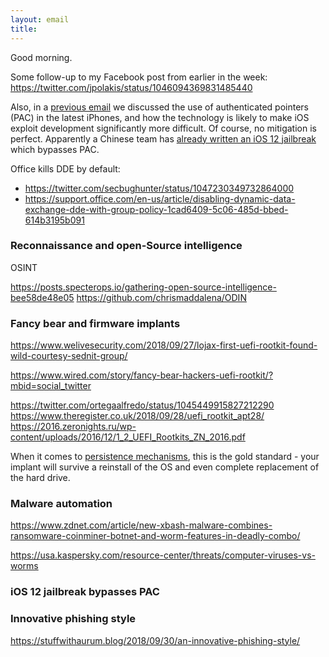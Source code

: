 ```yaml
---
layout: email
title: 
---
```


Good morning.

Some follow-up to my Facebook post from earlier in the week: https://twitter.com/jpolakis/status/1046094369831485440

Also, in a [previous email](https://markeldo.com/Email-update-AMSI-for-macros-iPhone-PACs-reinventing-the-URL-and-infosec-resilience/) we discussed the use of authenticated pointers (PAC) in the latest iPhones, and how the technology is likely to make iOS exploit development significantly more difficult. Of course, no mitigation is perfect. Apparently a Chinese team has [already written an iOS 12 jailbreak](https://twitter.com/SparkZheng/status/1045265728318754816) which bypasses PAC.

Office kills DDE by default:
- https://twitter.com/secbughunter/status/1047230349732864000
- https://support.office.com/en-us/article/disabling-dynamic-data-exchange-dde-with-group-policy-1cad6409-5c06-485d-bbed-614b3195b091

### Reconnaissance and open-Source intelligence

OSINT

https://posts.specterops.io/gathering-open-source-intelligence-bee58de48e05
https://github.com/chrismaddalena/ODIN



### Fancy bear and firmware implants

https://www.welivesecurity.com/2018/09/27/lojax-first-uefi-rootkit-found-wild-courtesy-sednit-group/

https://www.wired.com/story/fancy-bear-hackers-uefi-rootkit/?mbid=social_twitter

https://twitter.com/ortegaalfredo/status/1045449915827212290
https://www.theregister.co.uk/2018/09/28/uefi_rootkit_apt28/
https://2016.zeronights.ru/wp-content/uploads/2016/12/1_2_UEFI_Rootkits_ZN_2016.pdf

When it comes to [persistence mechanisms](https://attack.mitre.org/wiki/Persistence), this is the gold standard - your implant will survive a reinstall of the OS and even complete replacement of the hard drive.

### Malware automation

https://www.zdnet.com/article/new-xbash-malware-combines-ransomware-coinminer-botnet-and-worm-features-in-deadly-combo/

https://usa.kaspersky.com/resource-center/threats/computer-viruses-vs-worms

### iOS 12 jailbreak bypasses PAC



### Innovative phishing style

https://stuffwithaurum.blog/2018/09/30/an-innovative-phishing-style/